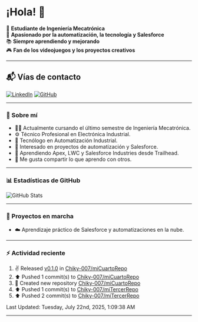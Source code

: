 # ¡Hola! 👋

:rocket: **Estudiante de Ingeniería Mecatrónica**  
:robot: **Apasionado por la automatización, la tecnología y Salesforce**  
:books: **Siempre aprendiendo y mejorando**  
🎮 **Fan de los videojuegos y los proyectos creativos**

---

## 📬 Vías de contacto

[![LinkedIn](https://img.shields.io/badge/LinkedIn-Camilo-blue?style=for-the-badge&logo=linkedin)](https://www.linkedin.com/in/andreycamiloromero/)
[![GitHub](https://img.shields.io/badge/GitHub-Camilo-black?style=for-the-badge&logo=github)](https://github.com/Chiky-007)

---

### 🚀 Sobre mí

- 👨‍🎓 Actualmente cursando el último semestre de Ingeniería Mecatrónica.  
- ⚙️ Técnico Profesional en Electrónica Industrial.  
- 🤖 Tecnólogo en Automatización Industrial.  
- 🧠 Interesado en proyectos de automatización y Salesforce.  
- 🌱 Aprendiendo Apex, LWC y Salesforce Industries desde Trailhead.  
- 💬 Me gusta compartir lo que aprendo con otros.

---

### 📊 Estadísticas de GitHub

![GitHub Stats](https://github-readme-stats.vercel.app/api?username=Chiky-007&show_icons=true&theme=radical)

---

### 🚧 Proyectos en marcha

- ☁️ Aprendizaje práctico de Salesforce y automatizaciones en la nube.

---

### ⚡ Actividad reciente
<!--RECENT_ACTIVITY:start-->
1. ✌️ Released [v0.1.0](https://github.com/Chiky-007/miCuartoRepo/releases/tag/V0.1) in [Chiky-007/miCuartoRepo](https://github.com/Chiky-007/miCuartoRepo)<br>
2. ⬆️ Pushed 1 commit(s) to [Chiky-007/miCuartoRepo](https://github.com/Chiky-007/miCuartoRepo)<br>
3. 📔 Created new repository [Chiky-007/miCuartoRepo](https://github.com/Chiky-007/miCuartoRepo)<br>
4. ⬆️ Pushed 1 commit(s) to [Chiky-007/miTercerRepo](https://github.com/Chiky-007/miTercerRepo)<br>
5. ⬆️ Pushed 2 commit(s) to [Chiky-007/miTercerRepo](https://github.com/Chiky-007/miTercerRepo)<br>
<!--RECENT_ACTIVITY:end-->

<!--RECENT_ACTIVITY:last_update-->
Last Updated: Tuesday, July 22nd, 2025, 1:09:38 AM
<!--RECENT_ACTIVITY:last_update_end-->

---
